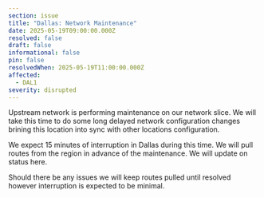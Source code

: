 ```yaml
---
section: issue
title: "Dallas: Network Maintenance"
date: 2025-05-19T09:00:00.000Z
resolved: false
draft: false
informational: false
pin: false
resolvedWhen: 2025-05-19T11:00:00.000Z
affected:
  - DAL1
severity: disrupted
---
```

Upstream network is performing maintenance on our network slice. We will take this time to do some long delayed network configuration changes brining this location into sync with other locations configuration. 

We expect 15 minutes of interruption in Dallas during this time. We will pull routes from the region in advance of the maintenance. We will update on status here.

Should there be any issues we will keep routes pulled until resolved however interruption is expected to be minimal.